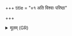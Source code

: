 +++
title = "०१ अति विश्वाः परिष्ठा"

+++
<details><summary>मूलम् (GR)</summary>

अति विश्वाः परिष्ठा  
स्तेन इव व्रजम् अक्रमीत् ।  
ओषधयः प्रचुच्यवुर्  
यत् किं च तन्वो रपः ॥
</details>